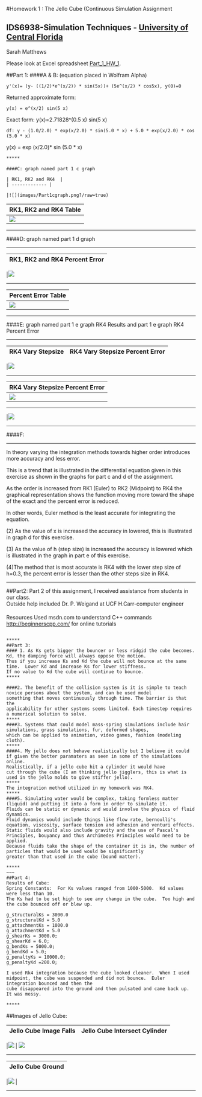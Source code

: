 #Homework 1 : The Jello Cube (Continuous Simulation Assignment
## IDS6938-Simulation Techniques - [University of Central Florida](http://www.ist.ucf.edu/grad/)

Sarah Matthews

Please look at Excel spreadsheet [Part_1_HW_1](Part_1_HW_1.xlsx).

##Part 1:
####A & B:
(equation placed in Wolfram Alpha)
~~~
y'(x)= (y- ((1/2)*e^(x/2)) * sin(5x))+ (5e^(x/2) * cos5x), y(0)=0 
~~~
Returned approximate form: 
~~~
y(x) = e^(x/2) sin(5 x)
~~~
Exact form: y(x)=2.71828^(0.5 x) sin(5 x)
~~~
df: y - (1.0/2.0) * exp(x/2.0) * sin(5.0 * x) + 5.0 * exp(x/2.0) * cos (5.0 * x)
~~~
y(x) = exp (x/2.0)* sin (5.0 * x)
~~~
*****

####C: graph named part 1 c graph 

| RK1, RK2 and RK4  |  
| ------------- | 

|![](images/Part1cgraph.png?/raw=true)  
~~~

|RK1, RK2 and RK4 Table |
| ------------- | 
| ![](images/Part1ctable.png?/raw=true) 

*****
####D: graph named part 1 d graph
*****
| RK1, RK2 and RK4 Percent Error  |
| ------------- | 

|![](images/Part1dgraph.png?/raw=true)  

*****
| Percent Error  Table |
| ------------- 
| ![](images/Part1dtable.png?/raw=true) 

*****
####E: graph named part 1 e graph RK4 Results and part 1 e graph RK4 Percent Error
*****
| RK4 Vary Stepsize  | RK4 Vary Stepsize Percent Error |
| ------------- | ------------- |

|![](images/Part1egraphRK4Results.png?/raw=true) 
*****
 
| RK4 Vary Stepsize Percent Error |
| ------------- | 
|![](images/Part1egraphRK4PercentError.png?/raw=true)  |
*****
|![](images/Part1etable.png?/raw=true) 

*****
####F: 
*****
In theory varying the integration methods towards higher order introduces more accuracy and less error. 

This is a trend that is illustrated in the differential equation given in this exercise as shown in the graphs for part c and d of the assignment.  

As the order is increased from RK1 (Euler) to RK2 (Midpoint) to RK4 the graphical representation shows the function moving more toward the shape of the exact and the percent error is reduced.  

In other words, Euler method is the least accurate for integrating the equation.  

(2) As the value of x is increased the accuracy in lowered, this is illustrated in graph d for this exercise.  

(3) As the value of h (step size) is increased the accuracy is lowered which is illustrated in the graph in part e of this exercise.  

(4)The method that is most accurate is RK4 with the lower step size of h=0.3, the percent error is lesser than the other steps size in RK4.  

*****

##Part2:
Part 2 of this assignment, I received assistance from students in our class.  
Outside help included Dr. P. Weigand at UCF 
H.Carr-computer engineer
####
Resources Used
msdn.com to understand C++ commands
http://beginnerscpp.com/ for online tutorials
~~~~

*****
##Part 3:
#### 1. As Ks gets bigger the bouncer or less ridgid the cube becomes. Kd, the damping force will always oppose the motion.  
Thus if you increase Ks and Kd the cube will not bounce at the same time.  Lower Kd and increase Ks for lower stiffness. 
If no value to Kd the cube will continue to bounce.
*****

####2. The benefit of the collision system is it is simple to teach novice persons about the system, and can be used model 
something that moves continuously through time. The barrier is that the 
applicability for other systems seems limited. Each timestep requires a numerical solution to solve.
*****
####3. Systems that could model mass-spring simulations include hair simulations, grass simulations, fur, deformed shapes, 
which can be applied to animation, video games, fashion (modeling cloth).
*****
####4. My jello does not behave realistically but I believe it could if given the better paramaters as seen in some of the simulations online.  
Realistically, if a jello cube hit a cylinder it would have 
cut through the cube (I am thinking jello jigglers, this is what is used in the jello molds to give stiffer jello).
*****
The integration method utilized in my homework was RK4.
*****
####5. Simulating water would be complex, taking formless matter (liquid) and putting it into a form in order to simulate it.  
Fluids can be static or dynamic and would involve the physics of fluid dynamics.
Fluid dynamics would include things like flow rate, bernoulli's equation, viscosity, surface tension and adhesion and venturi effects.  
Static fluids would also include gravity and the use of Pascal's Principles, bouyancy and thus Archimedes Principles would need to be applied.  
Because fluids take the shape of the container it is in, the number of particles that would be used would be significantly
greater than that used in the cube (bound matter).

*****
~~~
##Part 4:
Results of Cube:
Spring Constants:  For Ks values ranged from 1000-5000.  Kd values were less than 10.  
The Ks had to be set high to see any change in the cube.  Too high and the cube bounced off or blew up.

g_structuralKs = 3000.0
g_structuralKd = 5.0
g_attachmentKs = 1000.0
g_attachmentKd = 5.0
g_shearKs = 3000.0;
g_shearKd = 6.0;
g_bendKs = 5000.0;
g_bendKd = 5.0;
g_penaltyKs = 10000.0;
g_penaltyKd =200.0;

I used Rk4 integration because the cube looked cleaner.  When I used midpoint, the cube was suspended and did not bounce.  Euler integration bounced and then the
cube disappeared into the ground and then pulsated and came back up.  It was messy. 

*****
~~~~
##Images of Jello Cube:
 

| Jello Cube Image Falls  | Jello Cube Intersect Cylinder|
| ------------- | ------------- |

|![](images/0001.png?/raw=true)  | ![](images/00023.png?/raw=true) 
*****

| Jello Cube Ground   | 
| ------------- | 

|![](images/0134.png?/raw=true)  | 
*****